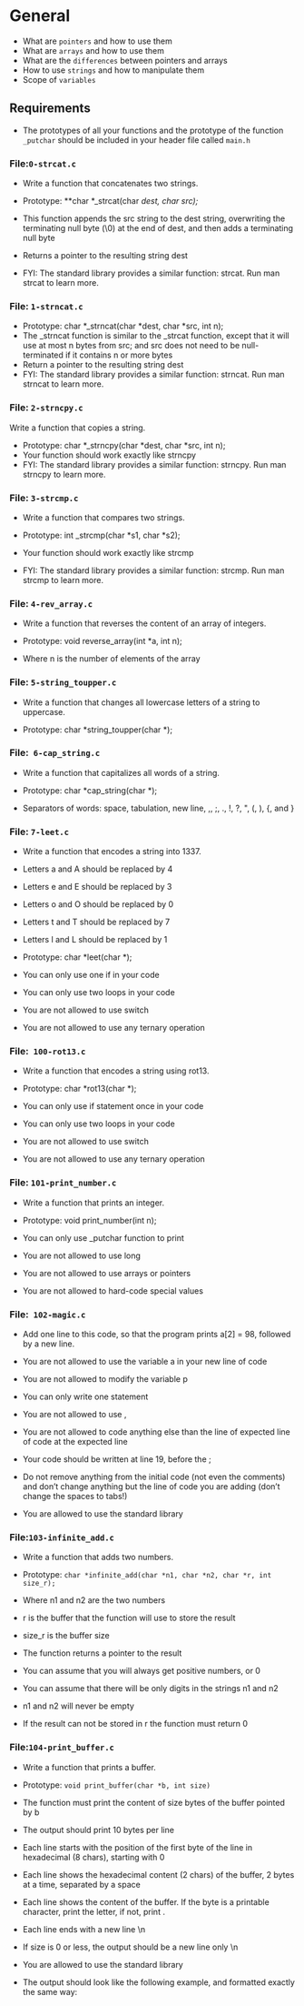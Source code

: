 # General

* What are `pointers` and how to use them
* What are `arrays` and how to use them
* What are the `differences` between pointers and arrays
* How to use `strings` and how to manipulate them
* Scope of `variables`

## Requirements

* The prototypes of all your functions and the prototype of the function `_putchar` should be included in your header file called `main.h`

### File:`0-strcat.c`
*   Write a function that concatenates two strings.

*  Prototype: **char *_strcat(char *dest, char *src);**
* This function appends the src string to the dest string, overwriting the terminating null byte (\0) at the end of dest, and then adds a terminating null byte
* Returns a pointer to the resulting string dest
* FYI: The standard library provides a similar function: strcat. Run man strcat to learn more.

### File: `1-strncat.c`
* Prototype: char *_strncat(char *dest, char *src, int n);
* The _strncat function is similar to the _strcat function, except that
 it will use at most n bytes from src; and
 src does not need to be null-terminated if it contains n or more bytes
* Return a pointer to the resulting string dest
* FYI: The standard library provides a similar function: strncat. Run man strncat to learn more.

### File: `2-strncpy.c`
Write a function that copies a string.

* Prototype: char *_strncpy(char *dest, char *src, int n);
* Your function should work exactly like strncpy
* FYI: The standard library provides a similar function: strncpy. Run man strncpy to learn more.

### File: `3-strcmp.c`
* Write a function that compares two strings.

* Prototype: int _strcmp(char *s1, char *s2);
* Your function should work exactly like strcmp
* FYI: The standard library provides a similar function: strcmp. Run man strcmp to learn more.

### File: `4-rev_array.c`
* Write a function that reverses the content of an array of integers.

* Prototype: void reverse_array(int *a, int n);
* Where n is the number of elements of the array

### File: `5-string_toupper.c`
* Write a function that changes all lowercase letters of a string to uppercase.

* Prototype: char *string_toupper(char *);

### File:` 6-cap_string.c`
* Write a function that capitalizes all words of a string.

* Prototype: char *cap_string(char *);
* Separators of words: space, tabulation, new line, ,, ;, ., !, ?, ", (, ), {, and }

### File: `7-leet.c`
* Write a function that encodes a string into 1337.

* Letters a and A should be replaced by 4
* Letters e and E should be replaced by 3
* Letters o and O should be replaced by 0
* Letters t and T should be replaced by 7
* Letters l and L should be replaced by 1
* Prototype: char *leet(char *);
* You can only use one if in your code
* You can only use two loops in your code
* You are not allowed to use switch
* You are not allowed to use any ternary operation

### File:` 100-rot13.c`
* Write a function that encodes a string using rot13.

* Prototype: char *rot13(char *);
* You can only use if statement once in your code
* You can only use two loops in your code
* You are not allowed to use switch
* You are not allowed to use any ternary operation

### File: `101-print_number.c`
* Write a function that prints an integer.

* Prototype: void print_number(int n);
* You can only use _putchar function to print
* You are not allowed to use long
* You are not allowed to use arrays or pointers
* You are not allowed to hard-code special values

### File:` 102-magic.c`
* Add one line to this code, so that the program prints a[2] = 98, followed by a new line.

* You are not allowed to use the variable a in your new line of code
* You are not allowed to modify the variable p
* You can only write one statement
* You are not allowed to use ,
* You are not allowed to code anything else than the line of expected line of code at the expected line
* Your code should be written at line 19, before the ;
* Do not remove anything from the initial code (not even the comments)
and don’t change anything but the line of code you are adding (don’t change the spaces to tabs!)
* You are allowed to use the standard library

### File:`103-infinite_add.c`
* Write a function that adds two numbers.

* Prototype: `char *infinite_add(char *n1, char *n2, char *r, int size_r);`
* Where n1 and n2 are the two numbers
* r is the buffer that the function will use to store the result
* size_r is the buffer size
* The function returns a pointer to the result
* You can assume that you will always get positive numbers, or 0
* You can assume that there will be only digits in the strings n1 and n2
* n1 and n2 will never be empty
* If the result can not be stored in r the function must return 0

### File:`104-print_buffer.c`
* Write a function that prints a buffer.

* Prototype:  `void print_buffer(char *b, int size)`
* The function must print the content of size bytes of the buffer pointed by b
* The output should print 10 bytes per line
* Each line starts with the position of the first byte of the line in hexadecimal (8 chars), starting with 0
* Each line shows the hexadecimal content (2 chars) of the buffer, 2 bytes at a time, separated by a space
* Each line shows the content of the buffer. If the byte is a printable character, print the letter, if not, print .
* Each line ends with a new line \n
* If size is 0 or less, the output should be a new line only \n
* You are allowed to use the standard library
* The output should look like the following example, and formatted exactly the same way:
